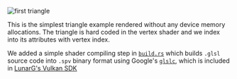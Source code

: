<info
    title="The first triangle"
    link="first-triangle"
    date="2023-01-08"
    commit="c8f9ef2c0f3b51ddfd71f33ec086fca1531051ab"
/>

![first triangle](images/20230108-193100.webp)

This is the simplest triangle example rendered without any device memory
allocations. The triangle is hard coded in the vertex shader and we index into
its attributes with vertex index.

We added a simple shader compiling step in
[`build.rs`](https://doc.rust-lang.org/cargo/reference/build-scripts.html) which
builds `.glsl` source code into `.spv` binary format using Google's
[`glslc`](https://github.com/google/shaderc/tree/main/glslc), which is included
in [LunarG's Vulkan SDK](https://vulkan.lunarg.com/sdk/home)